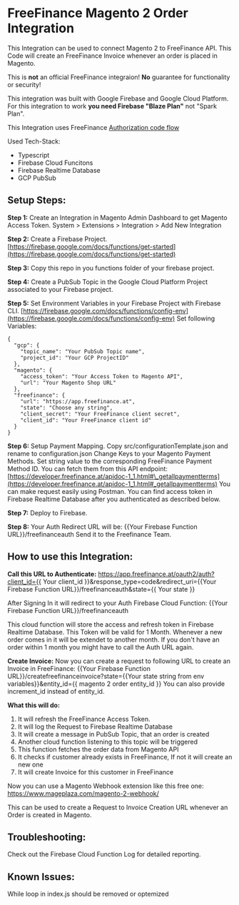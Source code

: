 # FreeFinance Magento 2 Order Integration

This Integration can be used to connect Magento 2 to FreeFinance API. This Code will create an FreeFinance Invoice whenever an order is placed in Magento.

This is **not** an official FreeFinance integraion! **No** guarantee for functionality or security!

This integration was built with Google Firebase and Google Cloud Platform. For this integration to work **you need Firebase "Blaze Plan"** not "Spark Plan".

This Integration uses FreeFinance [Authorization code flow](https://developer.freefinance.at/apidoc-1_1.html#_authorization_code_flow)

Used Tech-Stack:

-   Typescript
-   Firebase Cloud Funcitons
-   Firebase Realtime Database
-   GCP PubSub

## Setup Steps:

**Step 1:**
Create an Integration in Magento Admin Dashboard to get Magento Access Token.
System > Extensions > Integration > Add New Integration

**Step 2:**
Create a Firebase Project.
[https://firebase.google.com/docs/functions/get-started](https://firebase.google.com/docs/functions/get-started)

**Step 3:**
Copy this repo in you functions folder of your firebase project.

**Step 4:**
Create a PubSub Topic in the Google Cloud Platform Project associated to your Firebase project.

**Step 5:**
Set Environment Variables in your Firebase Project with Firebase CLI.
[https://firebase.google.com/docs/functions/config-env](https://firebase.google.com/docs/functions/config-env)
Set following Variables:

    {
      "gcp": {
        "topic_name": "Your PubSub Topic name",
        "project_id": "Your GCP ProjectID"
      },
      "magento": {
        "access_token": "Your Access Token to Magento API",
        "url": "Your Magento Shop URL"
      },
      "freefinance": {
        "url": "https://app.freefinance.at",
        "state": "Choose any string",
        "client_secret": "Your FreeFinance client secret",
        "client_id": "Your FreeFinance client id"
      }
    }

**Step 6:**
Setup Payment Mapping.
Copy src/configurationTemplate.json and rename to configuration.json
Change Keys to your Magento Payment Methods. Set string value to the corresponding FreeFinance Payment Method ID.
You can fetch them from this API endpoint:
[https://developer.freefinance.at/apidoc-1_1.html#\_getallpaymentterms](https://developer.freefinance.at/apidoc-1_1.html#_getallpaymentterms)
You can make request easily using Postman. You can find access token in Firebase Realtime Database after you authenticated as described below.

**Step 7:**
Deploy to Firebase.

**Step 8:**
Your Auth Redirect URL will be:
{{Your Firebase Function URL}}/freefinanceauth
Send it to the Freefinance Team.

## How to use this Integration:

**Call this URL to Authenticate:**
https://app.freefinance.at/oauth2/auth?client_id={{ Your client_id }}&response_type=code&redirect_uri={{Your Firebase Function URL}}/freefinanceauth&state={{ Your state }}

After Signing In it will redirect to your Auth Firebase Cloud Function:
{{Your Firebase Function URL}}/freefinanceauth

This cloud function will store the access and refresh token in Firebase Realtime Database. This Token will be valid for 1 Month. Whenever a new order comes in it will be extendet to another month. If you don't have an order within 1 month you might have to call the Auth URL again.

**Create Invoice:**
Now you can create a request to following URL to create an Invoice in FreeFinance:
{{Your Firebase Function URL}}/createfreefinanceinvoice?state={{Your state string from env variables}}&entity_id={{ magento 2 order entity_id }}
You can also provide increment_id instead of entity_id.

**What this will do:**

1.  It will refresh the FreeFinance Access Token.
2.  It will log the Request to Firebase Realtime Database
3.  It will create a message in PubSub Topic, that an order is created
4.  Another cloud function listening to this topic will be triggered
5.  This function fetches the order data from Magento API
6.  It checks if customer already exists in FreeFinance, If not it will create an new one
7.  It will create Invoice for this
    customer in FreeFinance

Now you can use a Magento Webhook extension like this free one:
https://www.mageplaza.com/magento-2-webhook/

This can be used to create a Request to Invoice Creation URL whenever an Order is created in Magento.

## Troubleshooting:

Check out the Firebase Cloud Function Log for detailed reporting.

## Known Issues:

While loop in index.js should be removed or optemized
